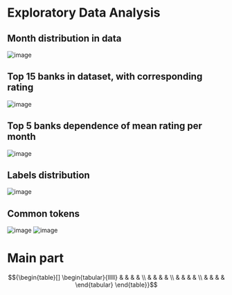 # Exploratory Data Analysis
## Month distribution in data
![image](https://github.com/VGriga/bank_review_classification/assets/126509201/4bb0f123-4a9c-4d9e-85be-e04f3472e282)
## Top 15 banks in dataset, with corresponding rating
![image](https://github.com/VGriga/bank_review_classification/assets/126509201/552ec5ae-726c-453c-b227-574179c8231b)
## Top 5 banks dependence of mean rating per month 
![image](https://github.com/VGriga/bank_review_classification/assets/126509201/f97701b3-5e9b-4290-873c-e65b801d6512)
## Labels distribution
![image](https://github.com/VGriga/bank_review_classification/assets/126509201/e28c0e14-fa3f-48a9-8a79-2e2da0597bda)
## Common tokens
![image](https://github.com/VGriga/bank_review_classification/assets/126509201/4fce4e39-cb50-46c3-ab96-bf4164045a3a)
![image](https://github.com/VGriga/bank_review_classification/assets/126509201/8fe7133e-5963-4cbd-8ef1-3343a7b7b2d6)

# Main part
$${\begin{table}[]
\begin{tabular}{lllll}
 &  &  &  &  \\
 &  &  &  &  \\
 &  &  &  &  \\
 &  &  &  & 
\end{tabular}
\end{table}}$$

